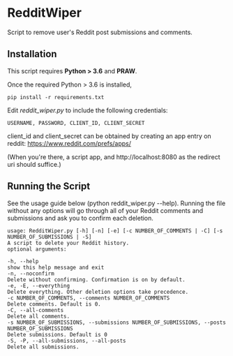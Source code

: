 # RedditWiper
Script to remove user's Reddit post submissions and comments.

## Installation

This script requires **Python > 3.6** and  **PRAW**.

Once  the required Python > 3.6 is installed,

    pip install -r requirements.txt

Edit *reddit_wiper.py* to include the following credentials:

    USERNAME, PASSWORD, CLIENT_ID, CLIENT_SECRET

client_id and client_secret can be obtained by creating an app entry on reddit: https://www.reddit.com/prefs/apps/

(When you're there, a script app, and http://localhost:8080 as the redirect uri should suffice.)




##  Running the Script

See the usage guide below (python reddit_wiper.py --help). Running the file without any options will go through all of your Reddit comments and submissions and ask you to confirm each deletion.


    usage: RedditWiper.py [-h] [-n] [-e] [-c NUMBER_OF_COMMENTS | -C] [-s NUMBER_OF_SUBMISSIONS | -S]
    A script to delete your Reddit history.
    optional arguments:
 
    -h, --help
    show this help message and exit
    -n, --noconfirm
    Delete without confirming. Confirmation is on by default.
    -e, -E, --everything  
    Delete everything. Other deletion options take precedence.
    -c NUMBER_OF_COMMENTS, --comments NUMBER_OF_COMMENTS
    Delete comments. Default is 0.
    -C, --all-comments
    Delete all comments.
    -s NUMBER_OF_SUBMISSIONS, --submissions NUMBER_OF_SUBMISSIONS, --posts NUMBER_OF_SUBMISSIONS
    Delete submissions. Default is 0
    -S, -P, --all-submissions, --all-posts
    Delete all submissions.

